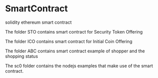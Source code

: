 # SmartContract
solidity ethereum smart contract

The folder STO contains smart contract for Security Token Offering

The folder ICO contains smart contract for Initial Coin Offering

The folder ABC contains smart contract example of shopper and the shopping status

The sc0 folder contains the nodejs examples that make use of the smart contract.
